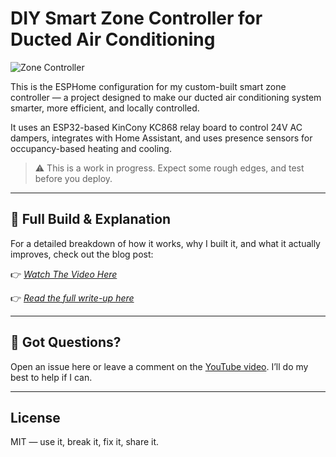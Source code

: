 # DIY Smart Zone Controller for Ducted Air Conditioning

![Zone Controller](images/zone-controller.png)

This is the ESPHome configuration for my custom-built smart zone controller — a project designed to make our ducted air conditioning system smarter, more efficient, and locally controlled.

It uses an ESP32-based KinCony KC868 relay board to control 24V AC dampers, integrates with Home Assistant, and uses presence sensors for occupancy-based heating and cooling.

> ⚠️ This is a work in progress. Expect some rough edges, and test before you deploy.

---

## 📖 Full Build & Explanation

For a detailed breakdown of how it works, why I built it, and what it actually improves, check out the blog post:

👉 *[Watch The Video Here](https://youtu.be/u8PV-tD-EuY)*

👉 *[Read the full write-up here](https://www.thestockpot.net/videos/zone-controller)*


---

## 💬 Got Questions?

Open an issue here or leave a comment on the [YouTube video](https://www.youtube.com/@TheStockPot-AU). I’ll do my best to help if I can.

---

## License

MIT — use it, break it, fix it, share it.
